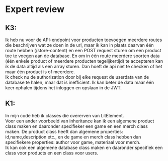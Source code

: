 # Expert review

## K3:

Ik heb nu voor de API-endpoint voor producten toevoegen meerdere routes die beschrijven wat ze doen in de url, maar ik kan in plaats daarvan één route hebben (/store-content) en een POST request sturen om een product toe te voegen aan de database. En om in één route meerdere soorten data (één enkele product of meerdere producten tegelijkertijd) te accepteren kan ik de data altijd als een array sturen. Dan hoeft de api niet te checken of het maar één product is of meerdere.  
Ik check nu de authorization door bij elke request de userdata van de database te halen, maar dat is inefficient. Ik kan beter de data maar één keer ophalen tijdens het inloggen en opslaan in de JWT.

## K1:

In mijn code heb ik classes die overerven van LitElement.  
Voor een ander voorbeeld van inheritance kan ik een algemene product class maken en daaronder specifieker een game en een merch class maken. De product class heeft dan algemene properties: id,name,description etc., en de game en merch class hebben dan specifiekere properties: author voor game, materiaal voor merch.  
Ik kan ook een algemene database class maken en daaronder specifiek een class voor products en een class voor users.

